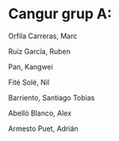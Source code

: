 # Cangur grup A:
	
Orfila Carreras, Marc

Ruíz García, Ruben

Pan, Kangwei

Fité Solé, Nil

Barriento, Santiago Tobias

Abelló Blanco, Alex

Armesto Puet, Adrián






